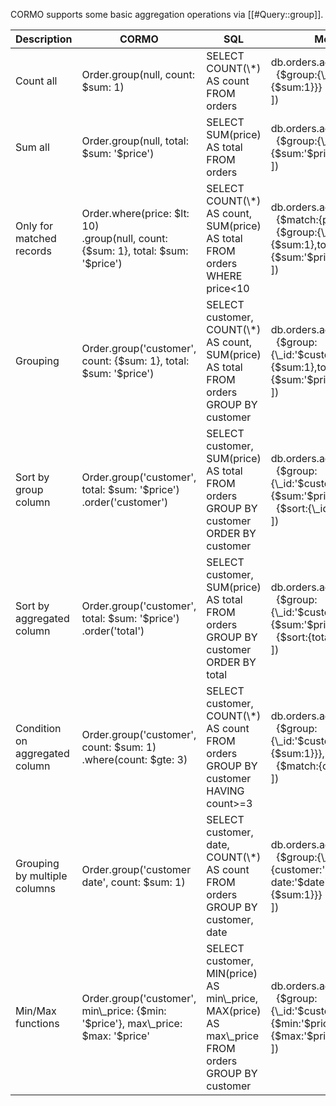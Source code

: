 CORMO supports some basic aggregation operations via [[#Query::group]].

<table class='table table-bordered'><thead><tr>
  <th>Description</th><th>CORMO</th><th>SQL</th><th>MongoDB</th>
</tr></thead><tbody>

<tr>
<td>Count all</td>
<td>Order.group(null, count: $sum: 1)</td>
<td>SELECT COUNT(\*) AS count<br>FROM orders</td>
<td>db.orders.aggregate([<br>&nbsp;&nbsp;{$group:{\_id:null,count:{$sum:1}}}<br>])</td>
</tr>

<tr>
<td>Sum all</td>
<td>Order.group(null, total: $sum: '$price')</td>
<td>SELECT SUM(price) AS total<br>FROM orders</td>
<td>db.orders.aggregate([<br>&nbsp;&nbsp;{$group:{\_id:null,total:{$sum:'$price'}}}<br>])</td>
</tr>

<tr>
<td>Only for matched records</td>
<td>Order.where(price: $lt: 10)<br>.group(null, count: {$sum: 1}, total: $sum: '$price')</td>
<td>SELECT COUNT(\*) AS count, SUM(price) AS total<br>FROM orders<br>WHERE price&lt;10</td>
<td>db.orders.aggregate([<br>&nbsp;&nbsp;{$match:{price:{$lt:10}}},<br>&nbsp;&nbsp;{$group:{\_id:null,count:{$sum:1},total:{$sum:'$price'}}}<br>])</td>
</tr>

<tr>
<td>Grouping</td>
<td>Order.group('customer', count: {$sum: 1}, total: $sum: '$price')</td>
<td>SELECT customer, COUNT(\*) AS count, SUM(price) AS total<br>FROM orders<br>GROUP BY customer</td>
<td>db.orders.aggregate([<br>&nbsp;&nbsp;{$group:{\_id:'$customer',count:{$sum:1},total:{$sum:'$price'}}}<br>])</td>
</tr>

<tr>
<td>Sort by group column</td>
<td>Order.group('customer', total: $sum: '$price')<br>.order('customer')</td>
<td>SELECT customer, SUM(price) AS total<br>FROM orders<br>GROUP BY customer<br>ORDER BY customer</td>
<td>db.orders.aggregate([<br>&nbsp;&nbsp;{$group:{\_id:'$customer',total:{$sum:'$price'}}},<br>&nbsp;&nbsp;{$sort:{\_id:1}}<br>])</td>
</tr>

<tr>
<td>Sort by aggregated column</td>
<td>Order.group('customer', total: $sum: '$price')<br>.order('total')</td>
<td>SELECT customer, SUM(price) AS total<br>FROM orders<br>GROUP BY customer<br>ORDER BY total</td>
<td>db.orders.aggregate([<br>&nbsp;&nbsp;{$group:{\_id:'$customer',total:{$sum:'$price'}}},<br>&nbsp;&nbsp;{$sort:{total:1}}<br>])</td>
</tr>

<tr>
<td>Condition on aggregated column</td>
<td>Order.group('customer', count: $sum: 1)<br>.where(count: $gte: 3)</td>
<td>SELECT customer, COUNT(\*) AS count<br>FROM orders<br>GROUP BY customer<br>HAVING count&gt;=3</td>
<td>db.orders.aggregate([<br>&nbsp;&nbsp;{$group:{\_id:'$customer',count:{$sum:1}}},<br>&nbsp;&nbsp;{$match:{count:{$gte:3}}}<br>])</td>
</tr>

<tr>
<td>Grouping by multiple columns</td>
<td>Order.group('customer date', count: $sum: 1)</td>
<td>SELECT customer, date, COUNT(\*) AS count<br>FROM orders<br>GROUP BY customer, date</td>
<td>db.orders.aggregate([<br>&nbsp;&nbsp;{$group:{\_id:{customer:'$customer', date:'$date'},count:{$sum:1}}}<br>])</td>
</tr>

<tr>
<td>Min/Max functions</td>
<td>Order.group('customer', min\_price: {$min: '$price'}, max\_price: $max: '$price'</td>
<td>SELECT customer, MIN(price) AS min\_price, MAX(price) AS max\_price<br>FROM orders<br>GROUP BY customer</td>
<td>db.orders.aggregate([<br>&nbsp;&nbsp;{$group:{\_id:'$customer',min\_price:{$min:'$price'},max\_price:{$max:'$price'}}}<br>])</td>
</tr>

</tbody></table>
